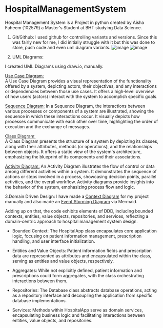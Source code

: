# HospitalManagementSystem
Hospital Management System is a Project in python created by Aisha Faheem (102579) a Master's Student at BHT studying Data Science.

1. Git/Github:
   I used github for controlling variants and versions. Since this was fairly new for me, I did initially struggle with it but this was done to store, push code and even uml diagram variants.
![image](https://github.com/AishaFaheem/HospitalManagementSystem/assets/64909342/4964b90b-e028-4db4-8cbf-7dbc68d74609)
![image](https://github.com/AishaFaheem/HospitalManagementSystem/assets/64909342/ef36289e-c011-4867-a94c-4f10251d92a6)


2. UML Diagrams:
   
I created UML Diagrams using draw.io, manually.
   
[Use Case Diagram:](https://drive.google.com/file/d/1C8CwuUi2ikwfCBTvw4JreK1dGvGdz1bP/view?usp=sharing)  
A Use Case Diagram provides a visual representation of the functionality offered by a system, depicting actors, their objectives, and any interactions or dependencies between those use cases. It offers a high-level overview of how users (actors) interact with the system to accomplish specific goals.

[Sequence Diagram:](https://drive.google.com/file/d/1yZeZiP1Gu3jgwc8QjmWHAnJmd7GfYQoG/view?usp=sharing) 
In a Sequence Diagram, the interactions between various processes or components of a system are illustrated, showing the sequence in which these interactions occur. It visually depicts how processes communicate with each other over time, highlighting the order of execution and the exchange of messages.

[Class Diagram:](https://drive.google.com/file/d/14xqMyPHplQVmKomeD5NCnVyrb5p4PGbl/view?usp=sharing)  
A Class Diagram presents the structure of a system by depicting its classes, along with their attributes, methods (or operations), and the relationships between objects. It offers a static view of the system's architecture, emphasizing the blueprint of its components and their associations.

[Activity Diagram:](https://drive.google.com/file/d/1hzPOMeXhx_iHLX5nDVmyN57-fu2rObr7/view?usp=sharing)
An Activity Diagram illustrates the flow of control or data among different activities within a system. It demonstrates the sequence of actions or steps involved in a process, showcasing decision points, parallel activities, and the overall workflow. Activity diagrams provide insights into the behavior of the system, emphasizing process flow and logic.

3.Domain Driven Design:
I have made a [Context Diagram](https://drive.google.com/file/d/1xaLQFyUG9PUT4wXm8WZ89wdPQFA-CKCe/view?usp=sharing) for my project manually and also made an [Event Storming Diagram](https://www.mermaidchart.com/raw/e5abad4e-62e8-478c-8d51-6fbd40eebb18?theme=light&version=v0.1&format=svg) via Mermaid.

Adding up on that, the code exhibits elements of DDD, including bounded contexts, entities, value objects, repositories, and services, reflecting a domain-centric approach to hospital management system design.

- Bounded Context: The HospitalApp class encapsulates core application logic, focusing on patient information management, prescription handling, and user interface initialization.

- Entities and Value Objects: Patient information fields and prescription data are represented as attributes and encapsulated within the class, serving as entities and value objects, respectively.

- Aggregates: While not explicitly defined, patient information and prescriptions could form aggregates, with the class orchestrating interactions between them.

- Repositories: The Database class abstracts database operations, acting as a repository interface and decoupling the application from specific database implementations.

- Services: Methods within HospitalApp serve as domain services, encapsulating business logic and facilitating interactions between entities, value objects, and repositories.












